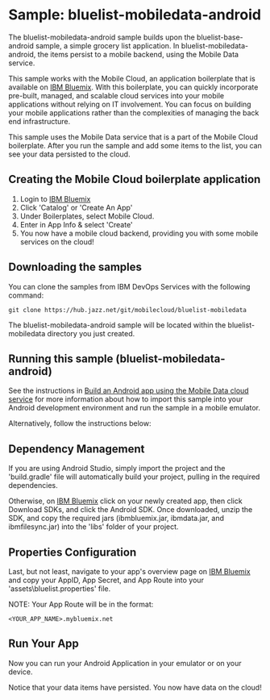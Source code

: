 Sample: bluelist-mobiledata-android
===

The bluelist-mobiledata-android sample builds upon the bluelist-base-android sample, a simple grocery list application.  In bluelist-mobiledata-android, the items persist to a mobile backend, using the Mobile Data service.

This sample works with the Mobile Cloud, an application boilerplate that is available on [IBM Bluemix](https://www.ng.bluemix.net).  With this boilerplate, you can quickly incorporate pre-built, managed, and scalable cloud services into your mobile applications without relying on IT involvement. You can focus on building your mobile applications rather than the complexities of managing the back end infrastructure.

This sample uses the Mobile Data service that is a part of the Mobile Cloud boilerplate.  After you run the sample and add some items to the list, you can see your data persisted to the cloud.

Creating the Mobile Cloud boilerplate application
---
1. Login to [IBM Bluemix](https://www.bluemix.net)
2. Click 'Catalog' or 'Create An App'
3. Under Boilerplates, select Mobile Cloud.
4. Enter in App Info & select 'Create'
5. You now have a mobile cloud backend, providing you with some mobile services on the cloud!

Downloading the samples
---
You can clone the samples from IBM DevOps Services with the following command:

    git clone https://hub.jazz.net/git/mobilecloud/bluelist-mobiledata

The bluelist-mobiledata-android sample will be located within the bluelist-mobiledata directory you just created.

Running this sample (bluelist-mobiledata-android)
---

See the instructions in [Build an Android app using the Mobile Data cloud service](http://www.ibm.com/developerworks/library/mo-android-mobiledata-app/index.html) for more information about how to import this sample into your Android development environment and run the sample in a mobile emulator.

Alternatively, follow the instructions below:

Dependency Management
---

If you are using Android Studio, simply import the project and the 'build.gradle' file will automatically build your project, pulling in the required dependencies.

Otherwise, on [IBM Bluemix](https://www.bluemix.net) click on your newly created app, then click Download SDKs, and click the Android SDK.
Once downloaded, unzip the SDK, and copy the required jars (ibmbluemix.jar, ibmdata.jar, and ibmfilesync.jar) into the 'libs' folder of your project.

Properties Configuration
---

Last, but not least, navigate to your app's overview page on [IBM Bluemix](https://www.bluemix.net) and copy your AppID, App Secret, and App Route into your 'assets\bluelist.properties' file.

NOTE: Your App Route will be in the format:

```
<YOUR_APP_NAME>.mybluemix.net
```

Run Your App
---

Now you can run your Android Application in your emulator or on your device.

Notice that your data items have persisted. You now have data on the cloud!
